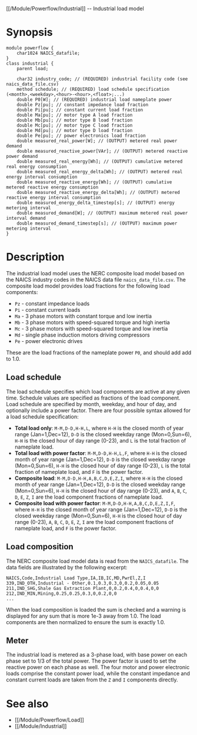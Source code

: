 [[/Module/Powerflow/Industrial]] -- Industrial load model

# Synopsis

~~~
module powerflow {
    char1024 NAICS_datafile;
}
class industrial {
    parent load;
 
    char32 industry_code; // (REQUIRED) industrial facility code (see naics_data_file.csv)
    method schedule; // (REQUIRED) load schedule specification (<month>,<weekday>,<hour>-<hour>,<float>;...)
    double P0[W]; // (REQUIRED) industrial load nameplate power
    double Pz[pu]; // constant impedance load fraction
    double Pi[pu]; // constant current load fraction
    double Ma[pu]; // motor type A load fraction
    double Mb[pu]; // motor type B load fraction
    double Mc[pu]; // motor type C load fraction
    double Md[pu]; // motor type D load fraction
    double Pe[pu]; // power electronics load fraction
    double measured_real_power[W]; // (OUTPUT) metered real power demand
    double measured_reactive_power[VAr]; // (OUTPUT) metered reactive power demand
    double measured_real_energy[Wh]; // (OUTPUT) cumulative metered real energy consumption
    double measured_real_energy_delta[Wh]; // (OUTPUT) metered real energy interval consumption
    double measured_reactive_energy[Wh]; // (OUTPUT) cumulative metered reactive energy consumption
    double measured_reactive_energy_delta[Wh]; // (OUTPUT) metered reactive energy interval consumption
    double measured_energy_delta_timestep[s]; // (OUTPUT) energy metering interval
    double measured_demand[W]; // (OUTPUT) maximum metered real power interval demand
    double measured_demand_timestep[s]; // (OUTPUT) maximum power metering interval
}
~~~

# Description

The industrial load model uses the NERC composite load model based on the NAICS industry codes in the NAICS data file `naics_data_file.csv`.  The composite load model provides load fractions for the following load components:

* `Pz` - constant impedance loads
* `Pi` - constant current loads
* `Ma` - 3 phase motors with constant torque and low inertia
* `Mb` - 3 phase motors with speed-squared torque and high inertia
* `Mc` - 3 phase motors with speed-squared torque and low inertia
* `Md` - single phase induction motors driving compressors
* `Pe` - power electronic drives

These are the load fractions of the nameplate power `P0`, and should add add to 1.0.

## Load schedule

The load schedule specifies which load components are active at any given time. Schedule values are specified as fractions of the load component. Load schedule are specified by month, weekday, and hour of day, and optionally include a power factor.  There are four possible syntax allowed for a load schedule specification:

* **Total load only**: `M-M,D-D,H-H,L`, where `H-H` is the closed month of year range (Jan=1,Dec=12), `D-D` is the closed weekday range (Mon=0,Sun=6), `H-H` is the closed hour of day range (0-23), and `L` is the total fraction of nameplate load.
* **Total load with power factor**: `M-M,D-D,H-H,L,F`, where `H-H` is the closed month of year range (Jan=1,Dec=12), `D-D` is the closed weekday range (Mon=0,Sun=6), `H-H` is the closed hour of day range (0-23), `L` is the total fraction of nameplate load, and `F` is the power factor.
* **Composite load**: `M-M,D-D,H-H,A,B,C,D,E,Z,I`, where `H-H` is the closed month of year range (Jan=1,Dec=12), `D-D` is the closed weekday range (Mon=0,Sun=6), `H-H` is the closed hour of day range (0-23), and `A`, `B`, `C`, `D`, `E`, `Z`, `I` are the load component fractions of nameplate load.
* **Composite load with power factor**: `M-M,D-D,H-H,A,B,C,D,E,Z,I,F`, where `H-H` is the closed month of year range (Jan=1,Dec=12), `D-D` is the closed weekday range (Mon=0,Sun=6), `H-H` is the closed hour of day range (0-23), `A`, `B`, `C`, `D`, `E`, `Z`, `I` are the load component fractions of nameplate load, and `F` is the power factor.

## Load composition

The NERC composite load model data is read from the `NAICS_datafile`.  The data fields are illustrated by the following excerpt:

~~~
NAICS,Code,Industrial Load Type,IA,IB,IC,MD,PwrEl,Z,I
339,IND_OTH,Industrial - Other,0.1,0.3,0.3,0,0.2,0.05,0.05
211,IND_SHG,Shale Gas Extraction Plant,0,0.2,0.4,0,0.4,0,0
212,IND_MIN,Mining,0.25,0.25,0.3,0,0.2,0,0
...
~~~

When the load composition is loaded the sum is checked and a warning is displayed for any sum that is more 1e-3 away from 1.0. The load components are then normalized to ensure the sum is exactly 1.0.

## Meter

The industrial load is metered as a 3-phase load, with base power on each phase set to 1/3 of the total power.  The power factor is used to set the reactive power on each phase as well.  The four motor and power electronic loads comprise the constant power load, while the constant impedance and constant current loads are taken from the `Z` and `I` components directly.

# See also

* [[/Module/Powerflow/Load]]
* [[/Module/Industrial]]
